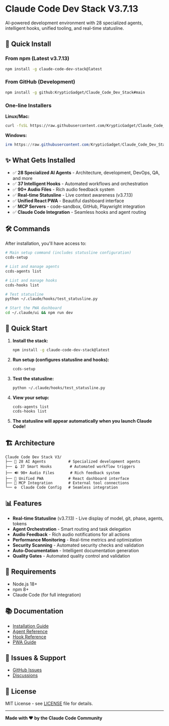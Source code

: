# Claude Code Dev Stack V3.7.13

AI-powered development environment with 28 specialized agents, intelligent hooks, unified tooling, and real-time statusline.

## 🚀 Quick Install

### From npm (Latest v3.7.13)
```bash
npm install -g claude-code-dev-stack@latest
```

### From GitHub (Development)
```bash
npm install -g github:KrypticGadget/Claude_Code_Dev_Stack#main
```

### One-line Installers
**Linux/Mac:**
```bash
curl -fsSL https://raw.githubusercontent.com/KrypticGadget/Claude_Code_Dev_Stack/feature/v3-dev/install.sh | bash
```

**Windows:**
```powershell
irm https://raw.githubusercontent.com/KrypticGadget/Claude_Code_Dev_Stack/feature/v3-dev/install.ps1 | iex
```

## ✨ What Gets Installed

- ✅ **28 Specialized AI Agents** - Architecture, development, DevOps, QA, and more
- ✅ **37 Intelligent Hooks** - Automated workflows and orchestration
- ✅ **90+ Audio Files** - Rich audio feedback system
- ✅ **Real-time Statusline** - Live context awareness (v3.7.13)
- ✅ **Unified React PWA** - Beautiful dashboard interface
- ✅ **MCP Servers** - code-sandbox, GitHub, Playwright integration
- ✅ **Claude Code Integration** - Seamless hooks and agent routing

## 🛠️ Commands

After installation, you'll have access to:

```bash
# Main setup command (includes statusline configuration)
ccds-setup

# List and manage agents
ccds-agents list

# List and manage hooks  
ccds-hooks list

# Test statusline
python ~/.claude/hooks/test_statusline.py

# Start the PWA dashboard
cd ~/.claude/ui && npm run dev
```

## 🎯 Quick Start

1. **Install the stack:**
   ```bash
   npm install -g claude-code-dev-stack@latest
   ```

2. **Run setup (configures statusline and hooks):**
   ```bash
   ccds-setup
   ```

3. **Test the statusline:**
   ```bash
   python ~/.claude/hooks/test_statusline.py
   ```

4. **View your setup:**
   ```bash
   ccds-agents list
   ccds-hooks list
   ```

5. **The statusline will appear automatically when you launch Claude Code!**

## 🏗️ Architecture

```
Claude Code Dev Stack V3/
├── 🤖 28 AI Agents          # Specialized development agents
├── 🪝 37 Smart Hooks        # Automated workflow triggers
├── 🔊 90+ Audio Files       # Rich feedback system
├── 🎨 Unified PWA           # React dashboard interface
├── 🔌 MCP Integration       # External tool connections
└── ⚙️  Claude Code Config   # Seamless integration
```

## 📊 Features

- **Real-time Statusline** (v3.7.13) - Live display of model, git, phase, agents, tokens
- **Agent Orchestration** - Smart routing and task delegation
- **Audio Feedback** - Rich audio notifications for all actions
- **Performance Monitoring** - Real-time metrics and optimization
- **Security Scanning** - Automated security checks and validation
- **Auto-Documentation** - Intelligent documentation generation
- **Quality Gates** - Automated quality control and validation

## 🔧 Requirements

- Node.js 18+
- npm 8+
- Claude Code (for full integration)

## 📚 Documentation

- [Installation Guide](docs/installation.md)
- [Agent Reference](docs/agents.md)
- [Hook Reference](docs/hooks.md)
- [PWA Guide](docs/pwa.md)

## 🐛 Issues & Support

- [GitHub Issues](https://github.com/KrypticGadget/Claude_Code_Dev_Stack/issues)
- [Discussions](https://github.com/KrypticGadget/Claude_Code_Dev_Stack/discussions)

## 📄 License

MIT License - see [LICENSE](LICENSE) file for details.

---

**Made with ❤️ by the Claude Code Community**